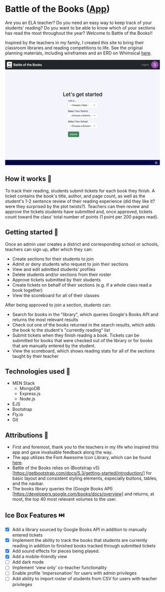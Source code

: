 # Battle of the Books ([App](https://battle-of-the-books.fly.dev/))

Are you an ELA teacher? Do you need an easy way to keep track of your students' reading? Do you want to be able to know which of your sections has read the most throughout the year? Welcome to Battle of the Books!!

Inspired by the teachers in my family, I created this site to bring their classroom libraries and reading competitions to life. See the original planning materials, including wireframes and an ERD on Whimsical [here](https://whimsical.com/battle-of-the-books-B2SQhkR1HyKXyGb9ULiZmK).

![App screenshot](https://github.com/callumnelson/battle-of-the-books/blob/main/public/assets/images/screenshot.png)

## How it works 📗

To track their reading, students submit tickets for each book they finish. A ticket contains the book's title, author, and page count, as well as the student's 1-2 sentence review of their reading experience (did they like it? were they surprised by the plot twists?). Teachers can then review and approve the tickets students have submitted and, once approved, tickets count toward the class' total number of points (1 point per 200 pages read).

## Getting started 🏁

Once an admin user creates a district and corresponding school or schools, teachers can sign up, after which they can:
- Create sections for their students to join
- Admit or deny students who request to join their sections
- View and edit admitted students' profiles
- Delete students and/or sections from their roster
- Approve tickets submitted by their students
- Create tickets on behalf of their sections (e.g. if a whole class read a book together)
- View the scoreboard for all of their classes

After being approved to join a section, students can:
- Search for books in the "library", which queries Google's Books API and returns the most relevant results
- Check out one of the books returned in the search results, which adds the book to the student's "currently reading" list
- Submit tickets when they finish reading a book. Tickets can be submitted for books that were checked out of the library or for books that are manually entered by the student.
- View the scoreboard, which shows reading stats for all of the sections taught by their teacher

## Technologies used 💾

* MEN Stack
  * MongoDB
  * Express.js
  * Node.js
* EJS
* Bootstrap
* Fly.io
* Git

## Attributions 🤩

* First and foremost, thank you to the teachers in my life who inspired this app and gave invaluable feedback along the way. 
* The app utilizes the Font Awesome Icon Library, which can be found [here](https://fontawesome.com/icons).
* Battle of the Books relies on (Bootstrap v5)[https://getbootstrap.com/docs/5.3/getting-started/introduction/] for basic layout and consistent styling elements, especially buttons, tables, and the navbar.
* The books library queries the (Google Books API)[https://developers.google.com/books/docs/overview] and returns, at most, the top 40 most relevant volumes to the user.

## Ice Box Features ⏭️

- [x] Add a library sourced by Google Books API in addition to manually entered tickets
- [x] Implement the ability to track the books that students are currently reading in addition to finished books tracked through submitted tickets
- [x] Add sound effects for pieces being played.
- [x] Add a mobile-friendly view
- [ ] Add dark mode
- [ ] Implement 'view only' co-teacher functionality
- [ ] Enable profile 'impersonation' for users with admin privileges
- [ ] Add ability to import roster of students from CSV for users with teacher privileges
